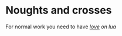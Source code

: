 Noughts and crosses
===================

For normal work you need to have <i><a href="http://love2d.org/">love</a> on lua</i> 